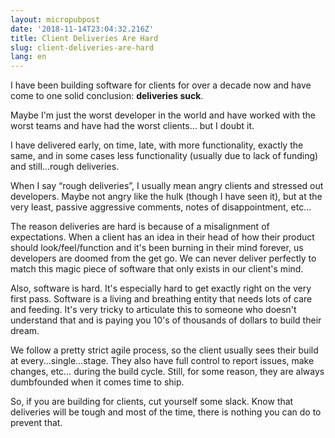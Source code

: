 ```yaml
---
layout: micropubpost
date: '2018-11-14T23:04:32.216Z'
title: Client Deliveries Are Hard
slug: client-deliveries-are-hard
lang: en
---
```

I have been building software for clients for over a decade now and have come to one solid conclusion: **deliveries suck**.

Maybe I&#39;m just the worst developer in the world and have worked with the worst teams and have had the worst clients… but I doubt it.

I have delivered early, on time, late, with more functionality, exactly the same, and in some cases less functionality (usually due to lack of funding) and still…rough deliveries. 

When I say “rough deliveries”, I usually mean angry clients and stressed out developers.  Maybe not angry like the hulk (though I have seen it), but at the very least, passive aggressive comments,  notes of disappointment, etc…

The reason deliveries are hard is because of a misalignment of expectations.  When a client has an idea in their head of how their product should look/feel/function and it&#39;s been burning in their mind forever, us developers are doomed from the get go.  We can never deliver perfectly to match this magic piece of software that only exists in our client&#39;s mind.

Also, software is hard. It&#39;s especially hard to get exactly right on the very first pass. Software is a living and breathing entity that needs lots of care and feeding. It&#39;s very tricky to articulate this to someone who doesn&#39;t understand that and is paying you 10&#39;s of thousands of dollars to build their dream.

We follow a pretty strict agile process, so the client usually sees their build at every...single...stage.  They also have full control to report issues, make changes, etc… during the build cycle. Still, for some reason, they are always dumbfounded when it comes time to ship.

So, if you are building for clients, cut yourself some slack.  Know that deliveries will be tough and most of the time, there is nothing you can do to prevent that.
